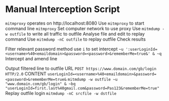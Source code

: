 # Manual Interception Script

`mitmproxy` operates on http://localhost:8080
Use `mitmproxy` to start command line `mitmproxy`
Set computer network to use proxy
Use `mitmdump -w outfile` to write all traffic to outfile
Analyse file and edit to replay command
Use `mitmdump -nC outfile` to replay outfile
Check results

Filter relevant password method
use `i` to set intercept
`~u ':userLoginId=<username>%40<emaildomain>&password=<password>&rememberMe=true&' & ~q`
Intercept and amend line

Output filtered line to outfile
URL `POST https://www.domain.com/gb/login HTTP/2.0`
CONTENT `userLoginId=<username>%40<emaildomain>&password=<password>&rememberMe=true&`
`mitmdump -w outfile ~u "www.domain.com/gb/login" & ~bq "userLoginId=first.last%40gmail.com&password=Pas123&rememberMe=true"`
Replay outfile login
`mitmdump -nC srcfile -w dstfile`



